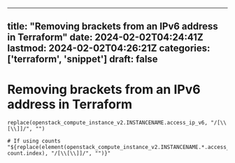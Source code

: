 
---
title: "Removing brackets from an IPv6 address in Terraform"
date: 2024-02-02T04:24:41Z
lastmod: 2024-02-02T04:26:21Z
categories: ['terraform', 'snippet']
draft: false
---


# Removing brackets from an IPv6 address in Terraform

```
replace(openstack_compute_instance_v2.INSTANCENAME.access_ip_v6, "/[\\[\\]]/", "")

# If using counts
"${replace(element(openstack_compute_instance_v2.INSTANCENAME.*.access_ip_v6, count.index), "/[\\[\\]]/", "")}"
```

<!-- #terraform #public #snippet -->

<!-- {BearID:3A3ECF6C-3C10-4D6A-9807-6D8B17796FC6} -->
